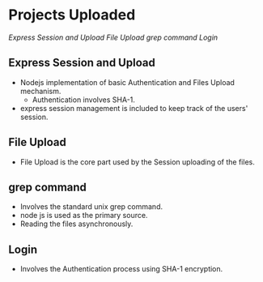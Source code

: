 # Projects Uploaded

*Express Session and Upload*
*File Upload*
*grep command*
*Login*


## Express Session and Upload

  - Nodejs implementation of basic Authentication and Files Upload mechanism.
    - Authentication involves SHA-1.
  - express session management is included to keep track of the users' session.

## File Upload

  - File Upload is the core part used by the Session uploading of the files.


## grep command

  - Involves the standard unix grep command.
  - node js is used as the primary source.
  - Reading the files asynchronously.

## Login

  - Involves the Authentication process using SHA-1 encryption.

